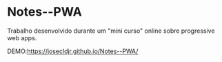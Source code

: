 # Notes--PWA

Trabalho desenvolvido durante um "mini curso" online sobre progressive web apps.

DEMO:https://josecldjr.github.io/Notes--PWA/
